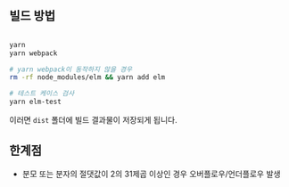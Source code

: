 ## 빌드 방법

```bash

yarn
yarn webpack

# yarn webpack이 동작하지 않을 경우
rm -rf node_modules/elm && yarn add elm

# 테스트 케이스 검사
yarn elm-test

```

이러면 `dist` 폴더에 빌드 결과물이 저장되게 됩니다.

## 한계점
- 분모 또는 분자의 절댓값이 2의 31제곱 이상인 경우 오버플로우/언더플로우 발생
